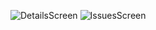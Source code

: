 ![DetailsScreen](https://github.com/user-attachments/assets/75064056-c568-427e-9af5-c5e1084d0961)        ![IssuesScreen](https://github.com/user-attachments/assets/e351fae4-ccd4-4e4b-b956-cfb947abc19b)

